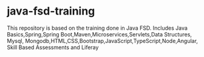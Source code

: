 # java-fsd-training
This repository is based on the training done in Java FSD.
Includes Java Basics,Spring,Spring Boot,Maven,Microservices,Servlets,Data Structures, Mysql, Mongodb,HTML,CSS,Bootstrap,JavaScript,TypeScript,Node,Angular, Skill Based Assessments and Liferay
